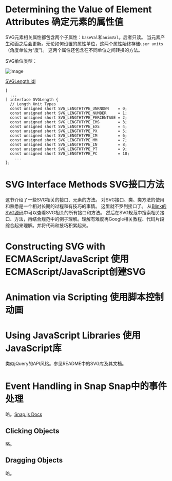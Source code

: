 # Determining the Value of Element Attributes 确定元素的属性值
SVG元素相关属性都包含两个子属性：`baseVal`和`animVal`。后者只读。
当元素产生动画之后会更新。无论如何设置的属性单位，这两个属性始终存储`user units`（角度单位为“度”)。
这两个属性还包含在不同单位之间转换的方法。

SVG单位类型：

![image](https://user-images.githubusercontent.com/782871/65815642-c72fa800-e224-11e9-8be1-04ee211fa32a.png)

[SVGLength.idl](https://chromium.googlesource.com/chromium/blink/+/refs/heads/master/Source/core/svg/SVGLength.idl)

```idl
[
  ...
] interface SVGLength {
  // Length Unit Types
  const unsigned short SVG_LENGTHTYPE_UNKNOWN    = 0;
  const unsigned short SVG_LENGTHTYPE_NUMBER     = 1;
  const unsigned short SVG_LENGTHTYPE_PERCENTAGE = 2;
  const unsigned short SVG_LENGTHTYPE_EMS        = 3;
  const unsigned short SVG_LENGTHTYPE_EXS        = 4;
  const unsigned short SVG_LENGTHTYPE_PX         = 5;
  const unsigned short SVG_LENGTHTYPE_CM         = 6;
  const unsigned short SVG_LENGTHTYPE_MM         = 7;
  const unsigned short SVG_LENGTHTYPE_IN         = 8;
  const unsigned short SVG_LENGTHTYPE_PT         = 9;
  const unsigned short SVG_LENGTHTYPE_PC         = 10;
    ...
};
```



# SVG Interface Methods SVG接口方法
这节介绍了一些SVG相关的接口、元素的方法。
对SVG接口、类、类方法的使用和熟悉是一个相对长期的过程和有技巧的事情。
这里就不罗列接口了。
从[Blink的SVG源码](https://chromium.googlesource.com/chromium/blink/+/refs/heads/master/Source/core/svg/)中可以查看SVG相关的所有接口和方法。
然后在SVG规范中搜索相关接口、方法，再结合规范中的例子理解。理解有难度再Google相关教程、代码片段综合起来理解。并将代码和技巧积累起来。

# Constructing SVG with ECMAScript/JavaScript 使用ECMAScript/JavaScript创建SVG

# Animation via Scripting 使用脚本控制动画

# Using JavaScript Libraries 使用JavaScript库
类似jQuery的API风格。参见README中的SVG库及其文档。

# Event Handling in Snap Snap中的事件处理
略。[Snap.js Docs](http://snapsvg.io/docs/)

## Clicking Objects
略。

## Dragging Objects
略。